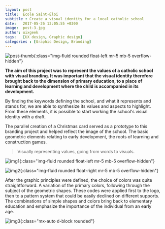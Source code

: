 ```yaml
---
layout: post
title:  École Saint-Éloi
subtitle : Create a visual identity for a local catholic school
date:   2017-05-26 13:05:55 +0300
image:  post-3.jpg
author: uixgeek
tags:   [UX design, Graphic design]
categories : [Graphic Design, Branding]
---
```

![post-thumb]({{site.baseurl}}/assets/images/blog/post-1.jpg){:class="img-fluid rounded float-left mr-5 mb-5 overflow-hidden"}

**The aim of this project was to represent the values of a catholic school with visual branding. It was important that the visual identity therefore brought back to the dimension of primary education, to a place of learning and development where the child is accompanied in its development.**

By finding the keywords defining the school, and what it represents and stands for, we are able to synthesize its values and aspects to highlight. From these elements, it is possible to start working the school's visual identity with a draft.

The parallel creation of a Christmas card served as a prototype to this branding project and helped reflect the image of the school. The basic geometric elements relating to early development, the roots of learning and construction games.

> Visually representing values, going from words to visuals.

![img1]({{site.baseurl}}/assets/images/blog/post-3.jpg){:class="img-fluid rounded float-left mr-5 mb-5 overflow-hidden"}

![img2]({{site.baseurl}}/assets/images/blog/post-3.jpg){:class="img-fluid rounded float-right mr-5 mb-5 overflow-hidden"}

After the graphic principles were defined, the choice of colors was quite straightforward. A variation of the primary colors, following through the subject of the geometric shapes. These codes were applied first to the logo, then to a pattern system that could be easily declined on different supports. The combinations of simple shapes and colors bring back to elementary education and emphasize the importance of the individual from an early age.

![img3]({{site.baseurl}}/assets/images/blog/post-3.jpg){:class="mx-auto d-block rounded"}
